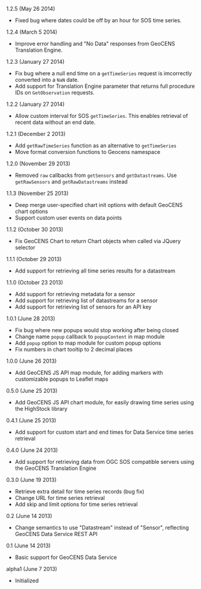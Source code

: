 1.2.5 (May 26 2014)

* Fixed bug where dates could be off by an hour for SOS time series.

1.2.4 (March 5 2014)

* Improve error handling and "No Data" responses from GeoCENS Translation Engine.

1.2.3 (January 27 2014)

* Fix bug where a null end time on a `getTimeSeries` request is imcorrectly converted into a `NaN` date.
* Add support for Translation Engine parameter that returns full procedure IDs on `GetObservation` requests.

1.2.2 (January 27 2014)

* Allow custom interval for SOS `getTimeSeries`. This enables retrieval of recent data without an end date.

1.2.1 (December 2 2013)

* Add `getRawTimeSeries` function as an alternative to `getTimeSeries`
* Move format conversion functions to Geocens namespace

1.2.0 (November 29 2013)

* Removed `raw` callbacks from `getSensors` and `getDatastreams`. Use `getRawSensors` and `getRawDatastreams` instead

1.1.3 (November 25 2013)

* Deep merge user-specified chart init options with default GeoCENS chart options
* Support custom user events on data points

1.1.2 (October 30 2013)

* Fix GeoCENS Chart to return Chart objects when called via JQuery selector

1.1.1 (October 29 2013)

* Add support for retrieving all time series results for a datastream

1.1.0 (October 23 2013)

* Add support for retrieving metadata for a sensor
* Add support for retrieving list of datastreams for a sensor
* Add support for retrieving list of sensors for an API key

1.0.1 (June 28 2013)

* Fix bug where new popups would stop working after being closed
* Change name `popup` callback to `popupContent` in map module
* Add `popup` option to map module for custom popup options
* Fix numbers in chart tooltip to 2 decimal places

1.0.0 (June 26 2013)

* Add GeoCENS JS API map module, for adding markers with customizable popups to Leaflet maps

0.5.0 (June 25 2013)

* Add GeoCENS JS API chart module, for easily drawing time series using the HighStock library

0.4.1 (June 25 2013)

* Add support for custom start and end times for Data Service time series retrieval

0.4.0 (June 24 2013)

* Add support for retrieving data from OGC SOS compatible servers using the GeoCENS Translation Engine

0.3.0 (June 19 2013)

* Retrieve extra detail for time series records (bug fix)
* Change URL for time series retrieval
* Add skip and limit options for time series retrieval

0.2 (June 14 2013)

* Change semantics to use "Datastream" instead of "Sensor", reflecting GeoCENS Data Service REST API

0.1 (June 14 2013)

* Basic support for GeoCENS Data Service

alpha1 (June 7 2013)

* Initialized
